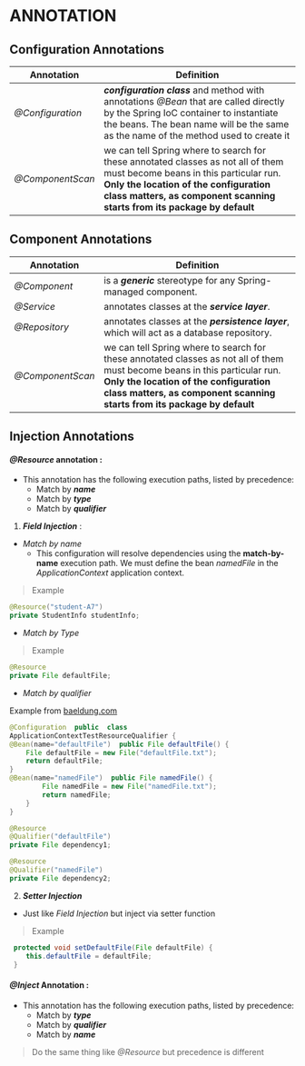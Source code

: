 # ANNOTATION
##  **Configuration Annotations**

|  Annotation |  Definition |   
|---|---|
|  _@Configuration_ |   _**configuration class**_ and method with annotations _@Bean_ that are called directly by the Spring IoC container to instantiate the beans. The bean name will be the same as the name of the method used to create it |
| _@ComponentScan_  |  we can tell Spring where to search for these annotated classes as not all of them must become beans in this particular run. **Only the location of the configuration class matters, as component scanning starts from its package by default** | 

## **Component Annotations**

| Annotation  | Definition  | 
|---|---|
|_@Component_|is a _**generic**_ stereotype for any Spring-managed component.|
|_@Service_|annotates classes at the _**service layer**_.|
|_@Repository_|annotates classes at the _**persistence layer**_, which will act as a database repository.|
| _@ComponentScan_  |  we can tell Spring where to search for these annotated classes as not all of them must become beans in this particular run. **Only the location of the configuration class matters, as component scanning starts from its package by default** | 

## **Injection Annotations**
#### _**@Resource**_ **annotation** :
- This annotation has the following execution paths, listed by precedence:
	- Match by _**name**_
	- Match by _**type**_
	- Match by _**qualifier**_

1. _**Field Injection**_ :
- _Match by name_
	- This configuration will resolve dependencies using the **match-by-name** execution path. We must define the bean _namedFile_ in the _ApplicationContext_ application context.
> Example
```java
@Resource("student-A7")
private StudentInfo studentInfo;
```
- _Match by Type_ 

> Example 
```java
@Resource  
private File defaultFile;
```

- _Match by qualifier_ 

Example from [baeldung.com](https://www.baeldung.com/spring-annotations-resource-inject-autowire)
```java
@Configuration  public  class 
ApplicationContextTestResourceQualifier { 
@Bean(name="defaultFile")  public File defaultFile() { 
    File defaultFile = new File("defaultFile.txt"); 
    return defaultFile; 
} 
@Bean(name="namedFile")  public File namedFile() { 
        File namedFile = new File("namedFile.txt"); 
        return namedFile; 
    } 
}
```

```java
@Resource  
@Qualifier("defaultFile")  
private File dependency1; 

@Resource 
@Qualifier("namedFile")  
private File dependency2;
```

2. _**Setter Injection**_
- Just like _Field Injection_ but inject via setter function
> Example
```java
 protected void setDefaultFile(File defaultFile) {
    this.defaultFile = defaultFile; 
 }
```
#### _**@Inject**_  Annotation :
- This annotation has the following execution paths, listed by precedence:
	- Match by _**type**_
	- Match by _**qualifier**_
	- Match by _**name**_

> Do the same thing like _@Resource_ but precedence is different






<!--stackedit_data:
eyJoaXN0b3J5IjpbLTE5Mzc5NTAwOTcsLTcxNDY5MTI4NywtMT
AzNTQzOTIwOSwtMTU2MjY1NDY5OCwxMjA0Njg0NTM5LDkzODQw
NTAzMywtMjA2MjU3MTMwNCw0MTkxNDQ2ODEsMjQxMzMzNDU0XX
0=
-->